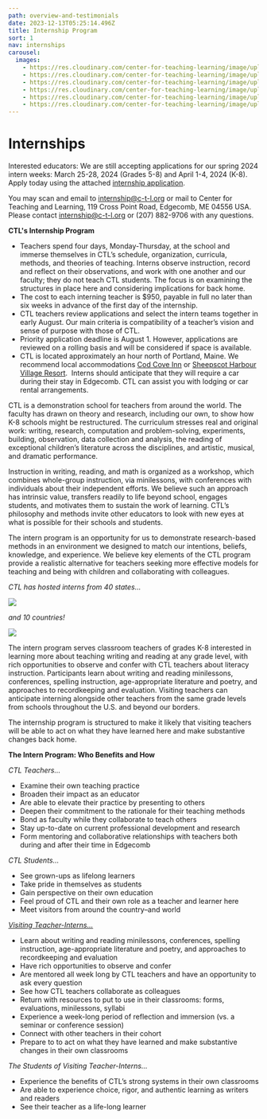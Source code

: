```yaml
---
path: overview-and-testimonials
date: 2023-12-13T05:25:14.496Z
title: Internship Program
sort: 1
nav: internships
carousel:
  images:
    - https://res.cloudinary.com/center-for-teaching-learning/image/upload/v1665867860/Home%20page%20photos/school.1080.36_l9ricn.jpg
    - https://res.cloudinary.com/center-for-teaching-learning/image/upload/v1665867860/Home%20page%20photos/school.1080.33_ozbuim.jpg
    - https://res.cloudinary.com/center-for-teaching-learning/image/upload/v1665867860/Home%20page%20photos/school.1080.31_nzfsxk.jpg
    - https://res.cloudinary.com/center-for-teaching-learning/image/upload/v1665867862/Home%20page%20photos/school.1080.42_x05usr.jpg
    - https://res.cloudinary.com/center-for-teaching-learning/image/upload/v1665867859/Home%20page%20photos/art.1080.4_o4cgju.jpg
    - https://res.cloudinary.com/center-for-teaching-learning/image/upload/v1665867860/Home%20page%20photos/art.1080.6_tdg3ju.jpg
---
```

# Internships

Interested educators: We are still accepting applications for our spring 2024 intern weeks: March 25-28, 2024 (Grades 5-8) and April 1-4, 2024 (K-8). Apply today using the attached [internship application](https://drive.google.com/file/d/1wiQrAefOVCH-stHoLLnEkyBSqzpIBnJO/view?usp=sharing). 

You may scan and email to internship@c-t-l.org or mail to Center for Teaching and Learning, 119 Cross Point Road, Edgecomb, ME 04556 USA. Please contact internship@c-t-l.org or (207) 882-9706 with any questions. 

**CTL's Internship Program**

* Teachers spend four days, Monday-Thursday, at the school and immerse themselves in CTL’s schedule, organization, curricula, methods, and theories of teaching. Interns observe instruction, record and reflect on their observations, and work with one another and our faculty; they do not teach CTL students. The focus is on examining the structures in place here and considering implications for back home.
* The cost to each interning teacher is $950, payable in full no later than six weeks in advance of the first day of the internship.
* CTL teachers review applications and select the intern teams together in early August. Our main criteria is compatibility of a teacher’s vision and sense of purpose with those of CTL.
* Priority application deadline is August 1. However, applications are reviewed on a rolling basis and will be considered if space is available. 
* CTL is located approximately an hour north of Portland, Maine. We recommend local accommodations [Cod Cove Inn](https://www.codcoveinn.com) or [Sheepscot Harbour Village Resort](https://www.midcoastshvr.com).  Interns should anticipate that they will require a car during their stay in Edgecomb. CTL can assist you with lodging or car rental arrangements.

CTL is a demonstration school for teachers from around the world. The faculty has drawn on theory and research, including our own, to show how K-8 schools might be restructured. The curriculum stresses real and original work: writing, research, computation and problem-solving, experiments, building, observation, data collection and analysis, the reading of exceptional children’s literature across the disciplines, and artistic, musical, and dramatic performance.

Instruction in writing, reading, and math is organized as a workshop, which combines whole-group instruction, via minilessons, with conferences with individuals about their independent efforts. We believe such an approach has intrinsic value, transfers readily to life beyond school, engages students, and motivates them to sustain the work of learning. CTL’s philosophy and methods invite other educators to look with new eyes at what is possible for their schools and students.

The intern program is an opportunity for us to demonstrate research-based methods in an environment we designed to match our intentions, beliefs, knowledge, and experience. We believe key elements of the CTL program provide a realistic alternative for teachers seeking more effective models for teaching and being with children and collaborating with colleagues. 

*CTL has hosted interns from 40 states...*

![](https://res.cloudinary.com/center-for-teaching-learning/image/upload/v1702441336/CTL_Interns_-_US_iziyby.jpg)

*and 10 countries!*

![](https://res.cloudinary.com/center-for-teaching-learning/image/upload/v1702441336/CTL_Interns_-_International_l6reat.jpg)

The intern program serves classroom teachers of grades K-8 interested in learning more about teaching writing and reading at any grade level, with rich opportunities to observe and confer with CTL teachers about literacy instruction. Participants learn about writing and reading minilessons, conferences, spelling instruction, age-appropriate literature and poetry, and approaches to recordkeeping and evaluation. Visiting teachers can anticipate interning alongside other teachers from the same grade levels from schools throughout the U.S. and beyond our borders.

The internship program is structured to make it likely that visiting teachers will be able to act on what they have learned here and make substantive changes back home. 

**The Intern Program: Who Benefits and How**

*CTL Teachers…*

* Examine their own teaching practice
* Broaden their impact as an educator
* Are able to elevate their practice by presenting to others
* Deepen their commitment to the rationale for their teaching methods
* Bond as faculty while they collaborate to teach others
* Stay up-to-date on current professional development and research
* Form mentoring and collaborative relationships with teachers both during and after their time in Edgecomb

*CTL Students…*

* See grown-ups as lifelong learners
* Take pride in themselves as students
* Gain perspective on their own education
* Feel proud of CTL and their own role as a teacher and learner here
* Meet visitors from around the country–and world

*[Visiting Teacher-Interns…](https://drive.google.com/file/d/1rd-wnp5fMwFqsYT6xisd-XV6FeYXnH0f/view?usp=sharing)*

* Learn about writing and reading minilessons, conferences, spelling instruction, age-appropriate literature and poetry, and approaches to recordkeeping and evaluation 
* Have rich opportunities to observe and confer
* Are mentored all week long by CTL teachers and have an opportunity to ask every question
* See how CTL teachers collaborate as colleagues
* Return with resources to put to use in their classrooms: forms, evaluations, minilessons, syllabi
* Experience a week-long period of reflection and immersion (vs. a seminar or conference session)
* Connect with other teachers in their cohort
* Prepare to to act on what they have learned and make substantive changes in their own classrooms

*The Students of Visiting Teacher-Interns…*

* Experience the benefits of CTL’s strong systems in their own classrooms
* Are able to experience choice, rigor, and authentic learning as writers and readers
* See their teacher as a life-long learner